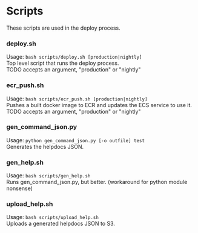 # Scripts
These scripts are used in the deploy process.

### deploy.sh
Usage: `bash scripts/deploy.sh [production|nightly]`   
Top level script that runs the deploy process.  
TODO accepts an argument, "production" or "nightly"

### ecr_push.sh
Usage: `bash scripts/ecr_push.sh [production|nightly]`  
Pushes a built docker image to ECR and updates the ECS service to use it.  
TODO accepts an argument, "production" or "nightly"

### gen_command_json.py
Usage: `python gen_command_json.py [-o outfile] test`  
Generates the helpdocs JSON.

### gen_help.sh
Usage: `bash scripts/gen_help.sh`  
Runs gen_command_json.py, but better. (workaround for python module nonsense)

### upload_help.sh
Usage: `bash scripts/upload_help.sh`  
Uploads a generated helpdocs JSON to S3.